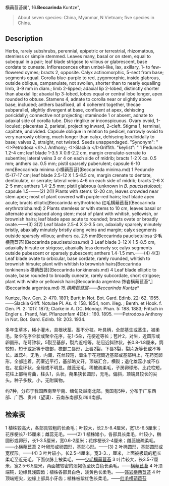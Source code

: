 横蒴苣苔属",
16.**Beccarinda** Kuntze",

> About seven species: China, Myanmar, N Vietnam; five species in China.

## Description
Herbs, rarely subshrubs, perennial, epipetric or terrestrial, rhizomatous, stemless or simple stemmed. Leaves many, basal or on stem, equal to subequal in a pair; leaf blade strigose to villous or glabrescent, base cordate to cuneate. Inflorescences often umbel-like, lax, axillary, 1- to few-flowered cymes; bracts 2, opposite. Calyx actinomorphic, 5-sect from base; segments equal. Corolla blue-purple to red, zygomorphic, inside glabrous, outside oblique, campanulate, not swollen, shorter than to nearly equalling limb, 3-9 mm in diam.; limb 2-lipped; adaxial lip 2-lobed, distinctly shorter than abaxial lip; abaxial lip 3-lobed, lobes equal or central lobe longer, apex rounded to obtuse. Stamens 4, adnate to corolla near or slightly above base, included; anthers basifixed, all 4 coherent together, thecae subparallel, slightly divergent at base, confluent at apex, dehiscing poricidally; connective not projecting; staminode 1 or absent, adnate to adaxial side of corolla tube. Disc ringlike or inconspicuous. Ovary ovoid, 1-loculed; placentas 2, parietal, projecting inward, 2-cleft. Stigma 1, terminal, capitate, undivided. Capsule oblique in relation to pedicel, narrowly ovoid to very narrowly oblong, much longer than calyx, dehiscing loculicidally to base; valves 2, straight, not twisted. Seeds unappendaged.
  "Synonym": "&lt;I&gt;Petrodoxa &lt;/I&gt;J. Anthony; &lt;I&gt;Slackia &lt;/I&gt;Griffith.
  "keylist": "
1 Peduncle 1.2-4 cm; leaf blade 1-3.5 X 0.6-2.2 cm, margin crenulate-serrate to subentire; lateral veins 3 or 4 on each side of midrib; bracts 1-2 X ca. 0.5 mm; anthers ca. 0.5 mm; pistil sparsely puberulent; capsule 6-10 mm[Beccarinda minima 小横蒴苣苔](Beccarinda minima.md)
1 Peduncle (5-)7-17 cm; leaf blade 2.5-12 X 1.5-8.5 cm, margin crenate to dentate, denticulate, or serrate; lateral veins 4-6 on each side of midrib; bracts 2-6 X 2-5 mm; anthers 1.4-2.5 mm; pistil glabrous (unknown in <I>B. paucisetulosa</I>); capsule 1.5-——(2)
2(1) Plants with stems 12-20 cm, leaves crowded near stem apex; most of plant covered with purple-red hairs; leaf blade apex acute; bracts elliptic[Beccarinda erythrotricha 红毛横蒴苣苔](Beccarinda erythrotricha.md)
2 Plants stemless or with stems to 10 cm, leaves basal or alternate and spaced along stem; most of plant with whitish, yellowish, or brownish hairs; leaf blade apex acute to rounded; bracts ovate or broadly ovate.——(3)
3(2) Leaf blade 2.5-4 X 3-3.5 cm, adaxially sparsely minutely bristly, abaxially minutely bristly along veins and margin; calyx segments outside sparsely villous; anthers ca. 2.5 mm[Beccarinda paucisetulosa 少毛横蒴苣苔](Beccarinda paucisetulosa.md)
3 Leaf blade 3-12 X 1.5-8.5 cm, adaxially hirsute or strigose, abaxially less densely so; calyx segments outside pubescent or sparsely pubescent; anthers 1.4-1.5 mm.——(4)
4(3) Leaf blade ovate to orbicular, base cordate, rarely rounded, whitish to brownish hirsute; plant with whitish to brownish hairs[Beccarinda tonkinensis 横蒴苣苔](Beccarinda tonkinensis.md)
4 Leaf blade elliptic to ovate, base rounded to broadly cuneate, rarely subcordate, short strigose; plant with white or yellowish hairs[Beccarinda argentea 饰岩横蒴苣苔",](Beccarinda argentea.md)
**15.横蒴苣苔属*——Beccarinda Kuntze**

Kuntze, Rev. Gen. 2: 470. 1891; Burtt in Not. Bot. Gard. Edinb. 22: 62. 1955. ——Slackia Griff. Notulae Pl. As. 4: 158. 1854, nom. illeg. ; Benth. et Hook. f. Gen. Pl. 2: 1017. 1873; Clarke in A. DC. Monogr. Phan. 5: 188. 1883; Fritsch in Engler u. Prantl, Nat. Pflanzenfam 4(3b) : 160. 1895. ——Petrodoxa Anthony in Not. Bot. Gard. Edinb. 18: 203. 1934.

多年生草本，稀小灌木，具根状茎。茎不分枝。叶具柄，全部基生或茎生，被柔毛。聚伞花序伞状或聚伞花序，花1-5朵，花梗近等长；苞片2，对生，近圆形或卵圆形。花萼钟状，5裂至基部，裂片近相等。花冠近斜钟状，长0.8-1.8厘米，筒较短，短于或近等于檐部，檐部二唇形，上唇2裂，下唇3裂，裂片近等长或不等长。雄蕊4，无毛，内藏，花丝较短，着生于花冠筒近基部或基部稍上，花药宽卵形，全部连着，药室近平行，基部略叉开，顶端汇合，横裂；退化雄蕊小或不存在。花盘环状，全缘或不明显。雌蕊无毛，稀被疏柔毛，子房卵球形，比花柱短，花柱上部稍弯曲，柱头1，头状。蒴果狭长圆形，无毛，偏斜，顶端具较长的尖头。种子多数，小，无附属物。

约7种，分布于我国西南至华南、缅甸及越南北部。我国有5种，分布于广东西部、广西、贵州（望谟）、云南东南部及四川南部。

## 检索表

1 植株较高大，各部具较粗的长柔毛；叶较大，长2.5-8.4厘米，宽1.5-6.5厘米；花序梗长7-15厘米；雌蕊无毛。——(2)
1 植株矮小，各部具长柔毛，叶较小，椭圆形或卵形，长1-3.5厘米，宽0.6-2厘米；花序梗长2-4厘米；雌蕊被疏柔毛。——[小横蒴苣苔](Beccarinda%20minima.md)
2 叶卵形或卵圆形，基部心形。——(3)
2 叶椭圆形，基部圆形或宽楔形。——(4)
3 叶片较小，长2.5-4厘米，宽3-3．，厘米，上面被极疏的粗长柔毛至近无毛，下面仅脉上被柔毛。——[少毛横蒴苣苔](Beccarinda%20paucisetulosa.md)
3 叶片较大，长3.5-7厘米，宽2.5-6.5厘米，两面被较密的淡褐色至灰白色长柔毛。——[横蒴苣苔](Beccarinda%20tonkinensis.md)
4 叶顶端钝，边缘具浅圆齿；植株各部具白色，淡黄色长柔毛。——[饰岩横蒴苣苔](Beccarinda%20argentea.md)
4 叶顶端短尖，边缘上部具小牙齿；植株被紫红色长柔毛。——[红毛横蒴苣苔](Beccarinda%20erythrotricha.md)
